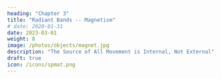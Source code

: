 ```yaml
---
heading: "Chapter 3"
title: "Radiant Bands -- Magnetism"
# date: 2020-01-31
date: 2023-03-01
weight: 8
image: /photos/objects/magnet.jpg
description: "The Source of All Movement is Internal, Not External"
draft: true
icon: /icons/spmat.png
---
```



